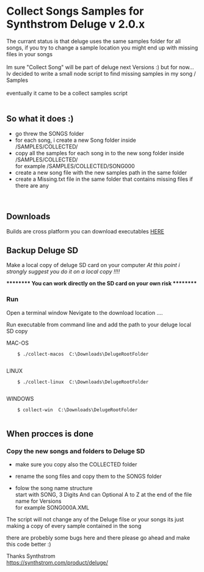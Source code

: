 # Collect Songs Samples for Synthstrom Deluge v 2.0.x 


The currant status is that deluge uses the same samples folder for all songs, if you try to change a sample location you might end up with missing files in your songs 
<br><br>
Im sure "Collect Song" will be part of deluge next Versions :) 
but for now... 
<br>
Iv decided to write a small node script to find missing samples in my song / Samples
<br><br> 
eventually it came to be a collect samples script 
<br><br>


## So what it does :)

*   go threw the SONGS folder 
*   for each song, i create a new Song folder inside /SAMPLES/COLLECTED/ 
*   copy all the samples for each song in to the new song folder inside /SAMPLES/COLLECTED/ 
    <br>for example /SAMPLES/COLLECTED/SONG000
*   create a new song file with the new samples path in the same folder 
*   create a Missing.txt file in the same folder that contains missing files if there are any 

<br>

## Downloads

Builds are cross platform 
you can download executables [HERE](https://github.com/RTX/CollectDelugeSamples/blob/master/Builds.md)
<br>

## Backup Deluge SD 

Make a local copy of deluge SD card on your computer
<i>At this point i strongly suggest you do it on a local copy !!!!</i>

<b>******** You can work directly on the SD card on your own risk ********</b>
<br>

### Run

Open a terminal window 
Nevigate to the download location .... 

Run executable from command line and add the path to your deluge local SD copy 

MAC-OS
```{r, engine='bash', count_lines}
    $ ./collect-macos  C:\Downloads\DelugeRootFolder
   
```
LINUX 
```{r, engine='bash', count_lines}
    $ ./collect-linux  C:\Downloads\DelugeRootFolder
   
```

WINDOWS

```{r, engine='bash', count_lines}
    $ collect-win  C:\Downloads\DelugeRootFolder
   
```


## When procces is done 
### Copy the new songs and folders to Deluge SD 

* make sure you copy also the COLLECTED folder 

* rename the song files and copy them to the SONGS folder 
* folow the song name structure <br> start with SONG, 3 Digits And can Optional A to Z at the end of the file name for Versions 
<br>for example SONG000A.XML 


The script will not change any of the Deluge filse or your songs 
its just making a copy of every sample contained in the song 



there are probebly some bugs here and there 
please go ahead and make this code better :) 

Thanks Synthstrom <br>
https://synthstrom.com/product/deluge/
